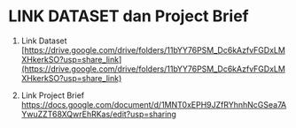 # LINK DATASET dan Project Brief

1. Link Dataset
[https://drive.google.com/drive/folders/11bYY76PSM_Dc6kAzfvFGDxLMXHkerkSO?usp=share_link](https://drive.google.com/drive/folders/11bYY76PSM_Dc6kAzfvFGDxLMXHkerkSO?usp=share_link)

2. Link Project Brief
https://docs.google.com/document/d/1MNT0xEPH9JZfRYhnhNcGSea7AYwuZZT68XQwrEhRKas/edit?usp=sharing
